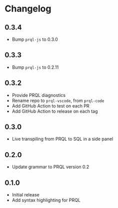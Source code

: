 # Changelog

## 0.3.4

- Bump `prql-js` to 0.3.0

## 0.3.3

- Bump `prql-js` to 0.2.11

## 0.3.2

- Provide PRQL diagnostics
- Rename repo to `prql-vscode`, from `prql-code`
- Add GitHub Action to test on each PR
- Add GitHub Action to release on each tag

## 0.3.0

- Live transpiling from PRQL to SQL in a side panel

## 0.2.0

- Update grammar to PRQL version 0.2

## 0.1.0

- Initial release
- Add syntax highlighting for PRQL

